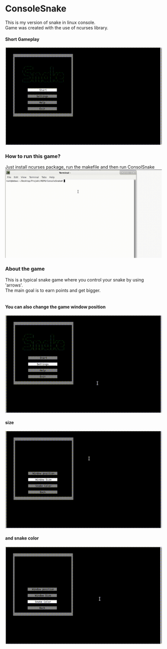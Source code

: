 # ConsoleSnake
This is my version of snake in linux console.<br>
Game was created with the use of ncurses library.
#### Short Gameplay
![](photosToReadme/gameplay.gif)
### How to run this game?
Just install ncurses package, run the makefile and then run ConsolSnake
![](photosToReadme/Install.gif)
### About the game
This is a typical snake game where you control your snake by using 'arrows'.<br>
The main goal is to earn points and get bigger.<br><br>
#### You can also change the game window position<br>
![](photosToReadme/position.gif)
<br>
#### size <br>
![](photosToReadme/size.gif)
<br>
#### and snake color <br>
![](photosToReadme/color.gif)
